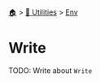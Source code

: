 <!--startTocHeader-->
[🏠](../../README.md) > [🔧 Utilities](../README.md) > [Env](README.md)
# Write
<!--endTocHeader-->

TODO: Write about `Write`

<!--startTocSubTopic-->
<!--endTocSubTopic-->